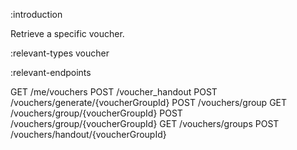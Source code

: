 :introduction

Retrieve a specific voucher.

:relevant-types voucher

:relevant-endpoints

GET /me/vouchers
POST /voucher_handout
POST /vouchers/generate/{voucherGroupId}
POST /vouchers/group
GET /vouchers/group/{voucherGroupId}
POST /vouchers/group/{voucherGroupId}
GET /vouchers/groups
POST /vouchers/handout/{voucherGroupId}
